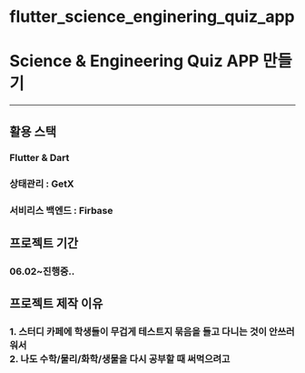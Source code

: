 # flutter_science_enginering_quiz_app

<h1>Science & Engineering Quiz APP 만들기</h1>

---

<h2>활용 스택</h2>
  <h3>Flutter & Dart</h3>
  <h3>상태관리 : GetX</h3>
  <h3>서비리스 백엔드 : Firbase</h3>


<h2>프로젝트 기간</h2>
<h3>06.02~진행중..</h3>


<h2>프로젝트 제작 이유</h2>
 <h3>1. 스터디 카페에 학생들이 무겁게 테스트지 묶음을 들고 다니는 것이 안쓰러워서 <br/>
      2. 나도 수학/물리/화학/생물을 다시 공부할 때 써먹으려고</h3>
